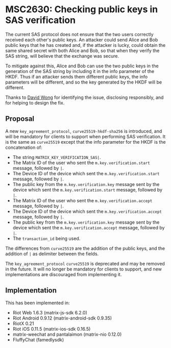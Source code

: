 # MSC2630: Checking public keys in SAS verification

The current SAS protocol does not ensure that the two users correctly received
each other's public keys.  An attacker could send Alice and Bob public keys
that he has created and, if the attacker is lucky, could obtain the same shared
secret with both Alice and Bob, so that when they verify the SAS string, will
believe that the exchange was secure.

To mitigate against this, Alice and Bob can use the two public keys in the
generation of the SAS string by including it in the info parameter of the HKDF.
Thus if an attacker sends them different public keys, the info parameters will
be different, and so the key generated by the HKDF will be different.

Thanks to [David Wong](https://twitter.com/cryptodavidw) for identifying the
issue, disclosing responsibly, and for helping to design the fix.

## Proposal

A new `key_agreement_protocol`, `curve25519-hkdf-sha256` is introduced, and
will be mandatory for clients to support when performing SAS verification. It
is the same as `curve25519` except that the info parameter for the HKDF is the
concatenation of:

  * The string `MATRIX_KEY_VERIFICATION_SAS|`.
  * The Matrix ID of the user who sent the `m.key.verification.start` message,
    followed by `|`.
  * The Device ID of the device which sent the `m.key.verification.start`
    message, followed by `|`.
  * The public key from the `m.key.verification.key` message sent by the device
    which sent the `m.key.verification.start` message, followed by `|`.
  * The Matrix ID of the user who sent the `m.key.verification.accept` message,
    followed by `|`.
  * The Device ID of the device which sent the `m.key.verification.accept`
    message, followed by `|`.
  * The public key from the `m.key.verification.key` message sent by the device
    which sent the `m.key.verification.accept` message, followed by `|`.
  * The `transaction_id` being used.

The differences from `curve25519` are the addition of the public keys, and the
addition of `|` as delimiter between the fields.

The `key_agreement_protocol` `curve25519` is deprecated and may be removed in
the future.  It will no longer be mandatory for clients to support, and new
implementations are discouraged from implementing it.

## Implementation

This has been implemented in:

- Riot Web 1.6.3 (matrix-js-sdk 6.2.0)
- Riot Android 0.9.12 (matrix-android-sdk 0.9.35)
- RiotX 0.21
- Riot iOS 0.11.5 (matrix-ios-sdk 0.16.5)
- matrix-weechat and pantalaimon (matrix-nio 0.12.0)
- FluffyChat (famedlysdk)
